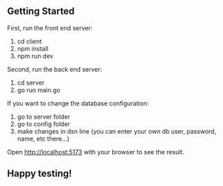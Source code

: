 ## Getting Started

First, run the front end server:

1. cd client
2. npm install
3. npm run dev

Second, run the back end server:

1. cd server
2. go run main.go

If you want to change the database configuration:

1. go to server folder
2. go to config folder
3. make changes in dsn line (you can enter your own db user, password, name, etc there...)

Open [http://localhost:5173](http://localhost:5173) with your browser to see the result.

## Happy testing!
